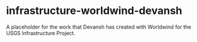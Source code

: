 # infrastructure-worldwind-devansh
A placeholder for the work that Devansh has created with Worldwind for the USGS Infrastructure Project.  
